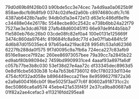 79d0d69b8f426b03
b90bde5cc3e74cec
7a4d9aa0a0625b9f
858aedbcfb9b8fb9
0374c02dfed2a60b
c8974680cdfc7c16
4387ab6428b7aa9c
94db0d1a3e472e13
d63e1c486df8e1fe
c34488e04e26178c
5548ecbe80c2542c
e738b6bb24a22f79
7527ae3e3dcd6768
27afb48d600451f0
66e97de9f44b5bb7
f1e580eb76dc26b0
03cde08fc82ef0a4
100e0131e125669f
3474c860da9764fc
819684fc8a9dc77d
e3e07f1ab484fc5f
4d6b87d015035ec4
97b65a4a219ac828
9954fc53a1d62366
6227fb288da0f575
9f7d0095c9a7fb6a
724eca227c83afb9
8516e9aece7f92ac
260ee86973057bee
79a39cc7a2845b22
ed9abf80b98094e2
7459bd9909931ce4
4aaaf93a897fa6df
c057b77be3b8c030
53ef38d27e4aa72c
df33345dec8963d5
0e8d16cbe5630b38
1c4a7b53b6736012
69c1780233d1134e
4754cf0f32ad058e
b896449ecca211ee
8e9599627f872a36
e2a9a6004166cb0f
9be5025f3ad77c6f
80602a918731cc2c
8ec50866ca6a9574
45ebe421a535f45f
2e37ca9ba80687a8
01f82a2ae4cefac3
e113216fdd295ea8
